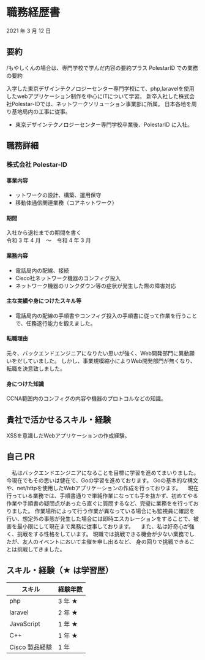 # 職務経歴書

2021 年 3 月 12 日

## 要約

/もやしくんの場合は、専門学校で学んだ内容の要約プラス PolestarID での業務の要約

入学した東京デザインテクノロジーセンター専門学校にて、php,laravelを使用したwebアプリケーション制作を中心にITについて学習。
新卒入社した株式会社Polestar-IDでは、ネットワークソリューション事業部に所属。
日本各地を周り基地局内の工事に従事。

- 東京デザインテクノロジーセンター専門学校卒業後、PolestarID に入社。

## 職務詳細

### 株式会社 Polestar-ID

#### 事業内容

- ットワークの設計、構築、運用保守
- 移動体通信関連業務（コアネットワーク）

#### 期間

入社から退社までの期間を書く  
令和 3 年 4 月　〜　令和 4 年 3 月

#### 業務内容

- 電話局内の配線、接続
- Cisco社ネットワーク機器のコンフィグ投入
- ネットワーク機器のリンクダウン等の症状が発生した際の障害対応

#### 主な実績や身につけたスキル等

- 電話局内の配線の手順書やコンフィグ投入の手順書に従って作業を行うことで、任務遂行能力を鍛えました。

#### 転職理由

元々、バックエンドエンジニアになりたい思いが強く、Web開発部門に異動願いをだしていました。
しかし、事業規模縮小によりWeb開発部門が無くなり、転職を決意致しました。

#### 身につけた知識

CCNA範囲内のコンフィグの内容や機器のプロトコルなどの知識。

## 貴社で活かせるスキル・経験

XSSを意識したWebアプリケーションの作成経験。

## 自己 PR

　私はバックエンドエンジニアになることを目標に学習を進めてまいりました。
今現在でもその思いは健在で、Goの学習を進めております。
Goの基本的な構文や、net/httpを使用したWebアプリケーションの作成を行っております。
　現在行っている業務では、手順書通りで単純作業になっても手を抜かず、初めてやる作業や手順書の疑問点があったら直ぐに質問するなど、完璧に業務をを行っておりました。
作業場所によって行う作業が異なっている場合にも監視員に確認を行い、想定外の事態が発生した場合には即時エスカレーションをすることで、被害を最小限にして現在まで業務に従事しております。
　また、私は好奇心が強く、挑戦をする性格をしています。
 現職では挑戦できる機会が少ない業務でしたが、友人のイベントにおいて主催を申し出るなど、
 身の回りで挑戦できることは挑戦してきました。
 

## スキル・経験（★ は学習歴）

| スキル         | 経験年数 |
| -------------- | -------- |
| php            | 3 年 ★   |
| laravel        | 2 年 ★   |
| JavaScript     | 1 年 ★   |
| C++            | 1 年 ★   |
| Cisco 製品経験 | 1 年     |
